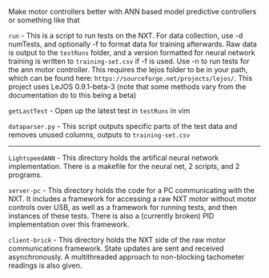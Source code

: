 Make motor controllers better with ANN based model predictive controllers or something like that

`run` - This is a script to run tests on the NXT. For data collection, use -d numTests, and optionally -f to format data for training afterwards. Raw data is output to the `testRuns` folder, and a version formatted for neural network training is written to `training-set.csv` if -f is used. Use -n to run tests for the ann motor controller. This requires the lejos folder to be in your path, which can be found here: `https://sourceforge.net/projects/lejos/`. This project uses LeJOS 0.9.1-beta-3 (note that some methods vary from the documentation do to this being a beta)

`getLastTest` - Open up the latest test in `testRuns` in vim

`dataparser.py` - This script outputs specific parts of the test data and removes unused columns, outputs to `training-set.csv`

-----------------
`LightspeedANN` - This directory holds the artifical neural network implementation. There is a makefile for the neural net, 2 scripts, and 2 programs. 

`server-pc` - This directory holds the code for a PC communicating with the NXT. It includes a framework for accessing a raw NXT motor without motor controls over USB, as well as a framework for running tests, and then instances of these tests. There is also a (currently broken) PID implementation over this framework. 

`client-brick` - This directory holds the NXT side of the raw motor communications framework. State updates are sent and received asynchronously. A multithreaded approach to non-blocking tachometer readings is also given.

